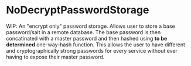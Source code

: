 # NoDecryptPasswordStorage
WIP: An "encrypt only" password storage. Allows user to store a base password/salt in a remote database. The base password is then concatinated with a master password and then hashed using __to be determined__ one-way-hash function. This allows the user to have different and cryptographically strong passwords for every service without ever having to expose their master password.  
